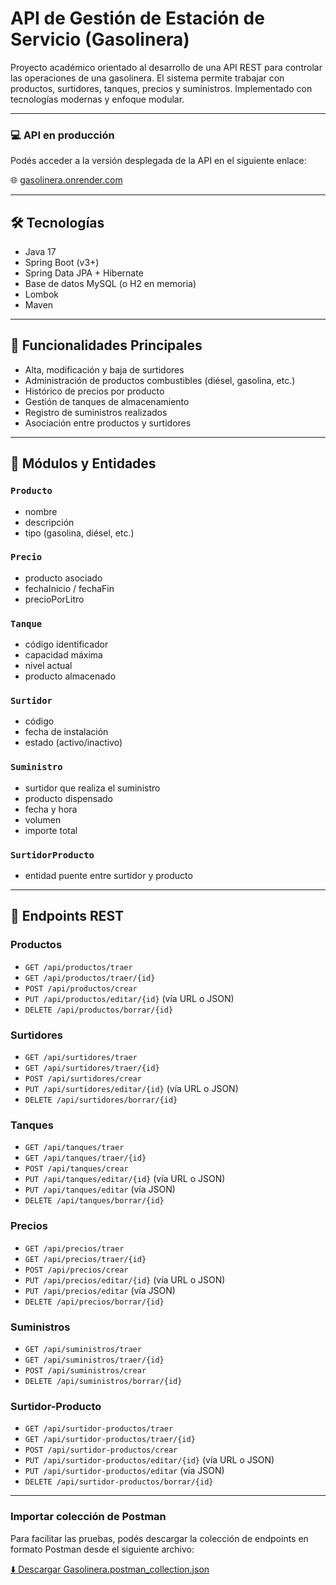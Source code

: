 # API de Gestión de Estación de Servicio (Gasolinera)

Proyecto académico orientado al desarrollo de una API REST para controlar las operaciones de una gasolinera. El sistema permite trabajar con productos, surtidores, tanques, precios y suministros. Implementado con tecnologías modernas y enfoque modular.

---

### 💻 API en producción

Podés acceder a la versión desplegada de la API en el siguiente enlace:

🌐 [gasolinera.onrender.com](https://gasolinera-aabs.onrender.com)

---

## 🛠 Tecnologías

- Java 17
- Spring Boot (v3+)
- Spring Data JPA + Hibernate
- Base de datos MySQL (o H2 en memoria)
- Lombok
- Maven

---

## 📌 Funcionalidades Principales

- Alta, modificación y baja de surtidores
- Administración de productos combustibles (diésel, gasolina, etc.)
- Histórico de precios por producto
- Gestión de tanques de almacenamiento
- Registro de suministros realizados
- Asociación entre productos y surtidores

---

## 📁 Módulos y Entidades

### `Producto`
- nombre
- descripción
- tipo (gasolina, diésel, etc.)

### `Precio`
- producto asociado
- fechaInicio / fechaFin
- precioPorLitro

### `Tanque`
- código identificador
- capacidad máxima
- nivel actual
- producto almacenado

### `Surtidor`
- código
- fecha de instalación
- estado (activo/inactivo)

### `Suministro`
- surtidor que realiza el suministro
- producto dispensado
- fecha y hora
- volumen
- importe total

### `SurtidorProducto`
- entidad puente entre surtidor y producto

---

## 📡 Endpoints REST

### Productos
- `GET /api/productos/traer`
- `GET /api/productos/traer/{id}`
- `POST /api/productos/crear`
- `PUT /api/productos/editar/{id}` (vía URL o JSON)
- `DELETE /api/productos/borrar/{id}`

### Surtidores
- `GET /api/surtidores/traer`
- `GET /api/surtidores/traer/{id}`
- `POST /api/surtidores/crear`
- `PUT /api/surtidores/editar/{id}` (vía URL o JSON)
- `DELETE /api/surtidores/borrar/{id}`

### Tanques
- `GET /api/tanques/traer`
- `GET /api/tanques/traer/{id}`
- `POST /api/tanques/crear`
- `PUT /api/tanques/editar/{id}` (vía URL o JSON)
- `PUT /api/tanques/editar` (vía JSON)
- `DELETE /api/tanques/borrar/{id}`

### Precios
- `GET /api/precios/traer`
- `GET /api/precios/traer/{id}`
- `POST /api/precios/crear`
- `PUT /api/precios/editar/{id}` (vía URL o JSON)
- `PUT /api/precios/editar` (vía JSON)
- `DELETE /api/precios/borrar/{id}`

### Suministros
- `GET /api/suministros/traer`
- `GET /api/suministros/traer/{id}`
- `POST /api/suministros/crear`
- `DELETE /api/suministros/borrar/{id}`

### Surtidor-Producto
- `GET /api/surtidor-productos/traer`
- `GET /api/surtidor-productos/traer/{id}`
- `POST /api/surtidor-productos/crear`
- `PUT /api/surtidor-productos/editar/{id}` (vía URL o JSON)
- `PUT /api/surtidor-productos/editar` (vía JSON)
- `DELETE /api/surtidor-productos/borrar/{id}`

---

### Importar colección de Postman

Para facilitar las pruebas, podés descargar la colección de endpoints en formato Postman desde el siguiente archivo:

[⬇️ Descargar Gasolinera.postman_collection.json](./Gasolinera.postman_collection.json)